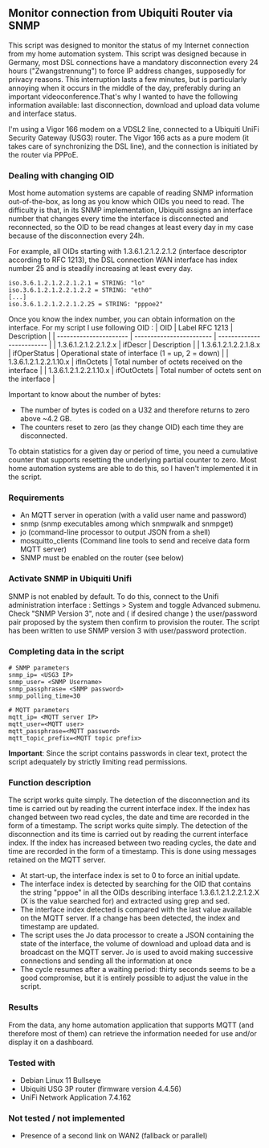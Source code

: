 ## Monitor connection from Ubiquiti Router via SNMP

This script was designed to monitor the status of my Internet connection from my home automation system. This script was designed because in Germany, most DSL connections have a mandatory disconnection every 24 hours ("Zwangstrennung") to force IP address changes, supposedly for privacy reasons. This interruption lasts a few minutes, but is particularly annoying when it occurs in the middle of the day, preferably during an important videoconference.That's why I wanted to have the following information available: last disconnection, download and upload data volume and interface status.

I'm using a Vigor 166 modem on a VDSL2 line, connected to a Ubiquiti UniFi Security Gateway (USG3) router. The Vigor 166 acts as a pure modem (it takes care of synchronizing the DSL line), and the connection is initiated by the router via PPPoE.

### Dealing with changing OID

Most home automation systems are capable of reading SNMP information out-of-the-box, as long as you know which OIDs you need to read. The difficulty is that, in its SNMP implementation, Ubiquiti assigns an interface number that changes every time the interface is disconnected and reconnected, so the OID to be read changes at least every day in my case because of the disconnection every 24h. 

For example, all OIDs starting with 1.3.6.1.2.1.2.2.1.2 (interface descriptor according to RFC 1213), the DSL connection WAN interface has index number 25 and is steadily increasing at least every day.

```
iso.3.6.1.2.1.2.2.1.2.1 = STRING: "lo"
iso.3.6.1.2.1.2.2.1.2.2 = STRING: "eth0"  
[...]
iso.3.6.1.2.1.2.2.1.2.25 = STRING: "pppoe2"
```

Once you know the index number, you can obtain information on the interface. For my script I use following OID :
| OID                    | Label RFC 1213           | Description               |
| ---------------------- | ------------------------ | ------------------------- |
| 1.3.6.1.2.1.2.2.1.2.x  | ifDescr                  | Description               |
| 1.3.6.1.2.1.2.2.1.8.x  | ifOperStatus             | Operational state of interface (1 = up, 2 = down) |
| 1.3.6.1.2.1.2.2.1.10.x  | ifInOctets             | Total number of octets received on the interface |
| 1.3.6.1.2.1.2.2.1.10.x  | ifOutOctets             | Total number of octets sent on the interface |

Important to know about the number of bytes:
- The number of bytes is coded on a U32 and therefore returns to zero above ~4.2 GB. 
- The counters reset to zero (as they change OID) each time they are disconnected.

To obtain statistics for a given day or period of time, you need a cumulative counter that supports resetting the underlying partial counter to zero. Most home automation systems are able to do this, so I haven't implemented it in the script.

### Requirements
- An MQTT server in operation (with a valid user name and password)
- snmp (snmp executables among which snmpwalk and snmpget)
- jo (command-line processor to output JSON from a shell)
- mosquitto_clients (Command line tools to send and receive data form MQTT server)
- SNMP must be enabled on the router (see below)

### Activate SNMP in Ubiquiti Unifi
SNMP is not enabled by default. To do this, connect to the Unifi administration interface : Settings > System and toggle Advanced submenu. Check "SNMP Version 3", note and ( if desired change ) the user/password pair proposed by the system then confirm to provision the router. The script has been written to use SNMP version 3 with user/password protection.

### Completing data in the script
```
# SNMP parameters
snmp_ip= <USG3 IP>
snmp_user= <SNMP Username>
snmp_passphrase= <SNMP password>
snmp_polling_time=30

# MQTT parameters
mqtt_ip= <MQTT server IP>
mqtt_user=<MQTT user>
mqtt_passphrase=<MQTT password>
mqtt_topic_prefix=<MQTT topic prefix>
```
**Important**: Since the script contains passwords in clear text, protect the script adequately by strictly limiting read permissions.

### Function description
The script works quite simply. The detection of the disconnection and its time is carried out by reading the current interface index. If the index has changed between two read cycles, the date and time are recorded in the form of a timestamp.
The script works quite simply. The detection of the disconnection and its time is carried out by reading the current interface index. If the index has increased between two reading cycles, the date and time are recorded in the form of a timestamp. This is done using messages retained on the MQTT server.

- At start-up, the interface index is set to 0 to force an initial update.
- The interface index is detected by searching for the OID that contains the string "pppoe" in all the OIDs describing interface 1.3.6.1.2.1.2.2.1.2.X (X is the value searched for) and extracted using grep and sed.
- The interface index detected is compared with the last value available on the MQTT server. If a change has been detected, the index and timestamp are updated.
- The script uses the Jo data processor to create a JSON containing the state of the interface, the volume of download and upload data and is broadcast on the MQTT server. Jo is used to avoid making successive connections and sending all the information at once
- The cycle resumes after a waiting period: thirty seconds seems to be a good compromise, but it is entirely possible to adjust the value in the script.
  
### Results
From the data, any home automation application that supports MQTT (and therefore most of them) can retrieve the information needed for use and/or display it on a dashboard.

### Tested with 
- Debian Linux 11 Bullseye
- Ubiquiti USG 3P router (firmware version 4.4.56)
- UniFi Network Application 7.4.162

### Not tested / not implemented
- Presence of a second link on WAN2 (fallback or parallel)
